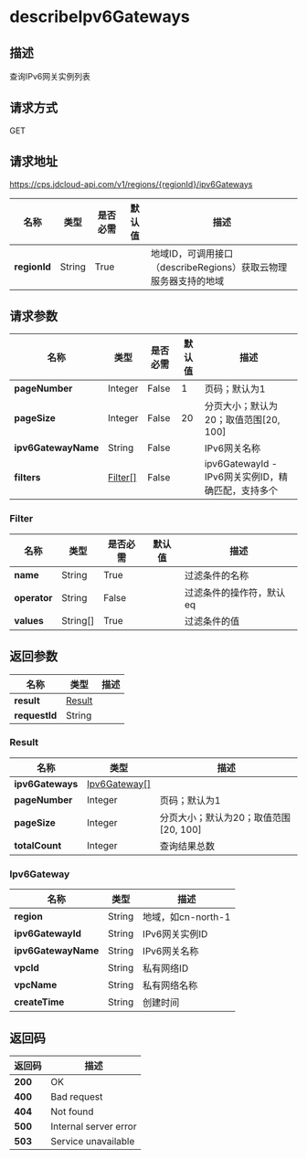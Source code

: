 # describeIpv6Gateways


## 描述
查询IPv6网关实例列表

## 请求方式
GET

## 请求地址
https://cps.jdcloud-api.com/v1/regions/{regionId}/ipv6Gateways

|名称|类型|是否必需|默认值|描述|
|---|---|---|---|---|
|**regionId**|String|True| |地域ID，可调用接口（describeRegions）获取云物理服务器支持的地域|

## 请求参数
|名称|类型|是否必需|默认值|描述|
|---|---|---|---|---|
|**pageNumber**|Integer|False|1|页码；默认为1|
|**pageSize**|Integer|False|20|分页大小；默认为20；取值范围[20, 100]|
|**ipv6GatewayName**|String|False| |IPv6网关名称|
|**filters**|[Filter[]](describeipv6gateways#filter)|False| |ipv6GatewayId - IPv6网关实例ID，精确匹配，支持多个<br>|

### <div id="filter">Filter</div>
|名称|类型|是否必需|默认值|描述|
|---|---|---|---|---|
|**name**|String|True| |过滤条件的名称|
|**operator**|String|False| |过滤条件的操作符，默认eq|
|**values**|String[]|True| |过滤条件的值|

## 返回参数
|名称|类型|描述|
|---|---|---|
|**result**|[Result](describeipv6gateways#result)| |
|**requestId**|String| |

### <div id="result">Result</div>
|名称|类型|描述|
|---|---|---|
|**ipv6Gateways**|[Ipv6Gateway[]](describeipv6gateways#ipv6gateway)| |
|**pageNumber**|Integer|页码；默认为1|
|**pageSize**|Integer|分页大小；默认为20；取值范围[20, 100]|
|**totalCount**|Integer|查询结果总数|
### <div id="ipv6gateway">Ipv6Gateway</div>
|名称|类型|描述|
|---|---|---|
|**region**|String|地域，如cn-north-1|
|**ipv6GatewayId**|String|IPv6网关实例ID|
|**ipv6GatewayName**|String|IPv6网关名称|
|**vpcId**|String|私有网络ID|
|**vpcName**|String|私有网络名称|
|**createTime**|String|创建时间|

## 返回码
|返回码|描述|
|---|---|
|**200**|OK|
|**400**|Bad request|
|**404**|Not found|
|**500**|Internal server error|
|**503**|Service unavailable|
